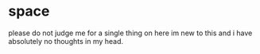 # space
please do not judge me for a single thing on here im new to this and i have absolutely no thoughts in my head.
